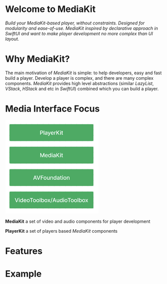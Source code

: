 # Welcome to MediaKit

*Build your MediaKit-based player, without constraints. Designed for modularity and ease-of-use. MediaKit inspired by declarative approach in SwiftUI and want to make player development no more complex than UI layout.*

# Why MediaKit?

The main motivation of *MediaKit* is simple: to help developers, easy and fast build a player. Develop a player is complex, and there are many complex components. _MediaKit_ provides high level abstractions (similar _LazyList_, _VStack_, _HStack_ and etc in _SwiftUI_) combined which you can build a player.

# Media Interface Focus

<img src="Media Interface Focus.png" alt="drawing" width="300"/>

**MediaKit** a set of video and audio components for player development

**PlayerKit** a set of players based _MediaKit_ components

# Features

# Example
